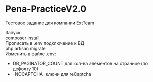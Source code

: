 # Pena-PracticeV2.0
Тестовое задание для компании ExtTeam

Запуск:  
composer install  
Прописать в .env подключение к БД  
php artisan migrate  
Изменить в файле .env:  
- DB_PAGINATOR_COUNT для кол-ва элементов на странице (по дефолту 10)
- -NOCAPTCHA_ ключи для reCaptcha
